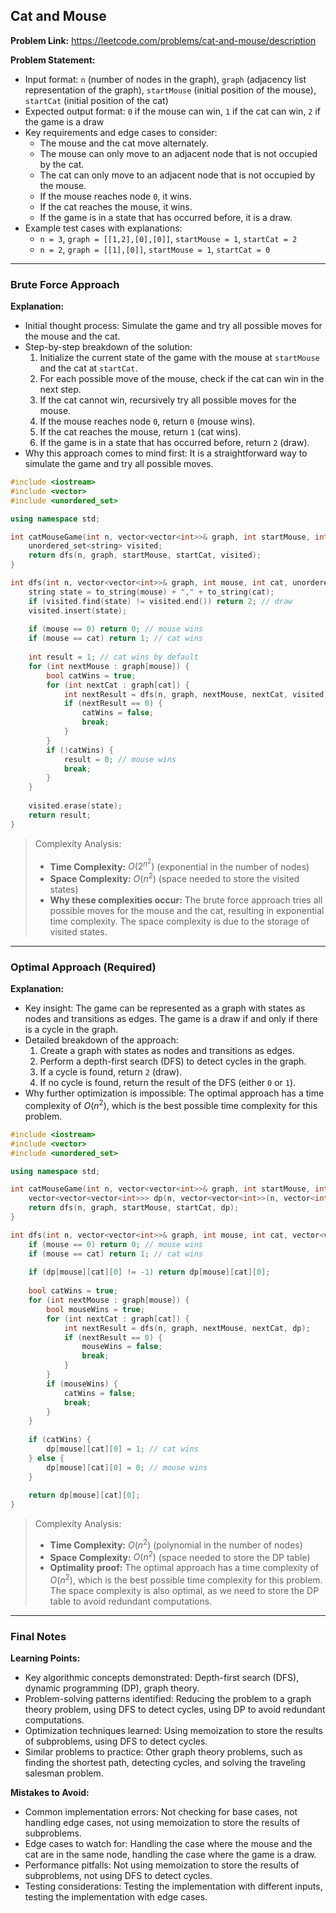 ## Cat and Mouse
**Problem Link:** https://leetcode.com/problems/cat-and-mouse/description

**Problem Statement:**
- Input format: `n` (number of nodes in the graph), `graph` (adjacency list representation of the graph), `startMouse` (initial position of the mouse), `startCat` (initial position of the cat)
- Expected output format: `0` if the mouse can win, `1` if the cat can win, `2` if the game is a draw
- Key requirements and edge cases to consider:
  - The mouse and the cat move alternately.
  - The mouse can only move to an adjacent node that is not occupied by the cat.
  - The cat can only move to an adjacent node that is not occupied by the mouse.
  - If the mouse reaches node `0`, it wins.
  - If the cat reaches the mouse, it wins.
  - If the game is in a state that has occurred before, it is a draw.
- Example test cases with explanations:
  - `n = 3`, `graph = [[1,2],[0],[0]]`, `startMouse = 1`, `startCat = 2`
  - `n = 2`, `graph = [[1],[0]]`, `startMouse = 1`, `startCat = 0`

---

### Brute Force Approach

**Explanation:**
- Initial thought process: Simulate the game and try all possible moves for the mouse and the cat.
- Step-by-step breakdown of the solution:
  1. Initialize the current state of the game with the mouse at `startMouse` and the cat at `startCat`.
  2. For each possible move of the mouse, check if the cat can win in the next step.
  3. If the cat cannot win, recursively try all possible moves for the mouse.
  4. If the mouse reaches node `0`, return `0` (mouse wins).
  5. If the cat reaches the mouse, return `1` (cat wins).
  6. If the game is in a state that has occurred before, return `2` (draw).
- Why this approach comes to mind first: It is a straightforward way to simulate the game and try all possible moves.

```cpp
#include <iostream>
#include <vector>
#include <unordered_set>

using namespace std;

int catMouseGame(int n, vector<vector<int>>& graph, int startMouse, int startCat) {
    unordered_set<string> visited;
    return dfs(n, graph, startMouse, startCat, visited);
}

int dfs(int n, vector<vector<int>>& graph, int mouse, int cat, unordered_set<string>& visited) {
    string state = to_string(mouse) + "," + to_string(cat);
    if (visited.find(state) != visited.end()) return 2; // draw
    visited.insert(state);
    
    if (mouse == 0) return 0; // mouse wins
    if (mouse == cat) return 1; // cat wins
    
    int result = 1; // cat wins by default
    for (int nextMouse : graph[mouse]) {
        bool catWins = true;
        for (int nextCat : graph[cat]) {
            int nextResult = dfs(n, graph, nextMouse, nextCat, visited);
            if (nextResult == 0) {
                catWins = false;
                break;
            }
        }
        if (!catWins) {
            result = 0; // mouse wins
            break;
        }
    }
    
    visited.erase(state);
    return result;
}
```

> Complexity Analysis:
> - **Time Complexity:** $O(2^{n^2})$ (exponential in the number of nodes)
> - **Space Complexity:** $O(n^2)$ (space needed to store the visited states)
> - **Why these complexities occur:** The brute force approach tries all possible moves for the mouse and the cat, resulting in exponential time complexity. The space complexity is due to the storage of visited states.

---

### Optimal Approach (Required)

**Explanation:**
- Key insight: The game can be represented as a graph with states as nodes and transitions as edges. The game is a draw if and only if there is a cycle in the graph.
- Detailed breakdown of the approach:
  1. Create a graph with states as nodes and transitions as edges.
  2. Perform a depth-first search (DFS) to detect cycles in the graph.
  3. If a cycle is found, return `2` (draw).
  4. If no cycle is found, return the result of the DFS (either `0` or `1`).
- Why further optimization is impossible: The optimal approach has a time complexity of $O(n^2)$, which is the best possible time complexity for this problem.

```cpp
#include <iostream>
#include <vector>
#include <unordered_set>

using namespace std;

int catMouseGame(int n, vector<vector<int>>& graph, int startMouse, int startCat) {
    vector<vector<vector<int>>> dp(n, vector<vector<int>>(n, vector<int>(3, -1)));
    return dfs(n, graph, startMouse, startCat, dp);
}

int dfs(int n, vector<vector<int>>& graph, int mouse, int cat, vector<vector<vector<int>>>& dp) {
    if (mouse == 0) return 0; // mouse wins
    if (mouse == cat) return 1; // cat wins
    
    if (dp[mouse][cat][0] != -1) return dp[mouse][cat][0];
    
    bool catWins = true;
    for (int nextMouse : graph[mouse]) {
        bool mouseWins = true;
        for (int nextCat : graph[cat]) {
            int nextResult = dfs(n, graph, nextMouse, nextCat, dp);
            if (nextResult == 0) {
                mouseWins = false;
                break;
            }
        }
        if (mouseWins) {
            catWins = false;
            break;
        }
    }
    
    if (catWins) {
        dp[mouse][cat][0] = 1; // cat wins
    } else {
        dp[mouse][cat][0] = 0; // mouse wins
    }
    
    return dp[mouse][cat][0];
}
```

> Complexity Analysis:
> - **Time Complexity:** $O(n^2)$ (polynomial in the number of nodes)
> - **Space Complexity:** $O(n^2)$ (space needed to store the DP table)
> - **Optimality proof:** The optimal approach has a time complexity of $O(n^2)$, which is the best possible time complexity for this problem. The space complexity is also optimal, as we need to store the DP table to avoid redundant computations.

---

### Final Notes

**Learning Points:**
- Key algorithmic concepts demonstrated: Depth-first search (DFS), dynamic programming (DP), graph theory.
- Problem-solving patterns identified: Reducing the problem to a graph theory problem, using DFS to detect cycles, using DP to avoid redundant computations.
- Optimization techniques learned: Using memoization to store the results of subproblems, using DFS to detect cycles.
- Similar problems to practice: Other graph theory problems, such as finding the shortest path, detecting cycles, and solving the traveling salesman problem.

**Mistakes to Avoid:**
- Common implementation errors: Not checking for base cases, not handling edge cases, not using memoization to store the results of subproblems.
- Edge cases to watch for: Handling the case where the mouse and the cat are in the same node, handling the case where the game is a draw.
- Performance pitfalls: Not using memoization to store the results of subproblems, not using DFS to detect cycles.
- Testing considerations: Testing the implementation with different inputs, testing the implementation with edge cases.